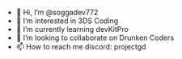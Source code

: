 - 👋 Hi, I’m @soggadev772
- 👀 I’m interested in 3DS Coding
- 🌱 I’m currently learning devKitPro
- 💞️ I’m looking to collaborate on Drunken Coders
- 📫 How to reach me discord: projectgd

<!---
soggadev772/soggadev772 is a ✨ special ✨ repository because its `README.md` (this file) appears on your GitHub profile.
You can click the Preview link to take a look at your changes.
--->
